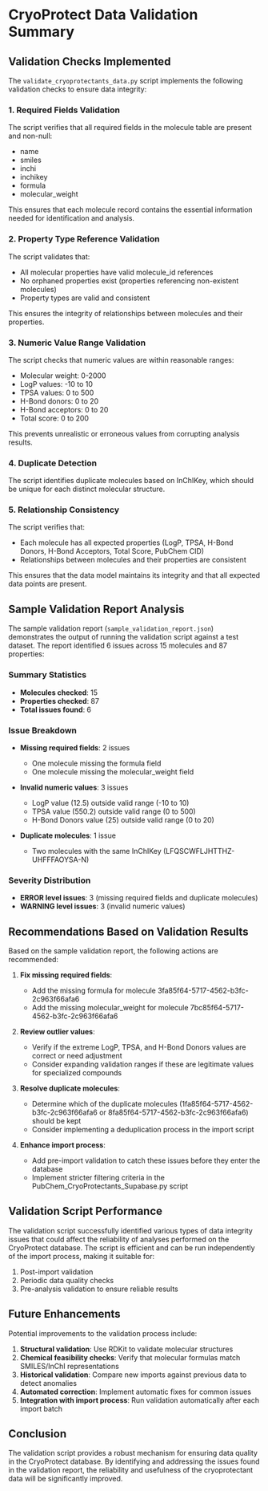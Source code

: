 # CryoProtect Data Validation Summary

## Validation Checks Implemented

The `validate_cryoprotectants_data.py` script implements the following validation checks to ensure data integrity:

### 1. Required Fields Validation

The script verifies that all required fields in the molecule table are present and non-null:
- name
- smiles
- inchi
- inchikey
- formula
- molecular_weight

This ensures that each molecule record contains the essential information needed for identification and analysis.

### 2. Property Type Reference Validation

The script validates that:
- All molecular properties have valid molecule_id references
- No orphaned properties exist (properties referencing non-existent molecules)
- Property types are valid and consistent

This ensures the integrity of relationships between molecules and their properties.

### 3. Numeric Value Range Validation

The script checks that numeric values are within reasonable ranges:
- Molecular weight: 0-2000
- LogP values: -10 to 10
- TPSA values: 0 to 500
- H-Bond donors: 0 to 20
- H-Bond acceptors: 0 to 20
- Total score: 0 to 200

This prevents unrealistic or erroneous values from corrupting analysis results.

### 4. Duplicate Detection

The script identifies duplicate molecules based on InChIKey, which should be unique for each distinct molecular structure.

### 5. Relationship Consistency

The script verifies that:
- Each molecule has all expected properties (LogP, TPSA, H-Bond Donors, H-Bond Acceptors, Total Score, PubChem CID)
- Relationships between molecules and their properties are consistent

This ensures that the data model maintains its integrity and that all expected data points are present.

## Sample Validation Report Analysis

The sample validation report (`sample_validation_report.json`) demonstrates the output of running the validation script against a test dataset. The report identified 6 issues across 15 molecules and 87 properties:

### Summary Statistics
- **Molecules checked**: 15
- **Properties checked**: 87
- **Total issues found**: 6

### Issue Breakdown
- **Missing required fields**: 2 issues
  - One molecule missing the formula field
  - One molecule missing the molecular_weight field
  
- **Invalid numeric values**: 3 issues
  - LogP value (12.5) outside valid range (-10 to 10)
  - TPSA value (550.2) outside valid range (0 to 500)
  - H-Bond Donors value (25) outside valid range (0 to 20)
  
- **Duplicate molecules**: 1 issue
  - Two molecules with the same InChIKey (LFQSCWFLJHTTHZ-UHFFFAOYSA-N)

### Severity Distribution
- **ERROR level issues**: 3 (missing required fields and duplicate molecules)
- **WARNING level issues**: 3 (invalid numeric values)

## Recommendations Based on Validation Results

Based on the sample validation report, the following actions are recommended:

1. **Fix missing required fields**:
   - Add the missing formula for molecule 3fa85f64-5717-4562-b3fc-2c963f66afa6
   - Add the missing molecular_weight for molecule 7bc85f64-5717-4562-b3fc-2c963f66afa6

2. **Review outlier values**:
   - Verify if the extreme LogP, TPSA, and H-Bond Donors values are correct or need adjustment
   - Consider expanding validation ranges if these are legitimate values for specialized compounds

3. **Resolve duplicate molecules**:
   - Determine which of the duplicate molecules (1fa85f64-5717-4562-b3fc-2c963f66afa6 or 8fa85f64-5717-4562-b3fc-2c963f66afa6) should be kept
   - Consider implementing a deduplication process in the import script

4. **Enhance import process**:
   - Add pre-import validation to catch these issues before they enter the database
   - Implement stricter filtering criteria in the PubChem_CryoProtectants_Supabase.py script

## Validation Script Performance

The validation script successfully identified various types of data integrity issues that could affect the reliability of analyses performed on the CryoProtect database. The script is efficient and can be run independently of the import process, making it suitable for:

1. Post-import validation
2. Periodic data quality checks
3. Pre-analysis validation to ensure reliable results

## Future Enhancements

Potential improvements to the validation process include:

1. **Structural validation**: Use RDKit to validate molecular structures
2. **Chemical feasibility checks**: Verify that molecular formulas match SMILES/InChI representations
3. **Historical validation**: Compare new imports against previous data to detect anomalies
4. **Automated correction**: Implement automatic fixes for common issues
5. **Integration with import process**: Run validation automatically after each import batch

## Conclusion

The validation script provides a robust mechanism for ensuring data quality in the CryoProtect database. By identifying and addressing the issues found in the validation report, the reliability and usefulness of the cryoprotectant data will be significantly improved.